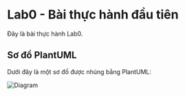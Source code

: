 # Lab0 - Bài thực hành đầu tiên

Đây là bài thực hành Lab0.

## Sơ đồ PlantUML

Dưới đây là một sơ đồ được nhúng bằng PlantUML:

![Diagram](http://www.plantuml.com/plantuml/png/encoded-diagram-text)
